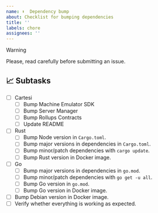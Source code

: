 ```yaml
---
name: ⬆️  Dependency bump
about: Checklist for bumping dependencies
title: ''
labels: chore
assignees: ''
---
```


> [!WARNING]
> Please, read carefully before submitting an issue.

## 📈 Subtasks

- [ ] Cartesi
    - [ ] Bump Machine Emulator SDK
    - [ ] Bump Server Manager
    - [ ] Bump Rollups Contracts
    - [ ] Update README
- [ ] Rust
    - [ ] Bump Node version in `Cargo.toml`.
    - [ ] Bump major versions in dependencies in `Cargo.toml`.
    - [ ] Bump minor/patch dependencies with `cargo update`.
    - [ ] Bump Rust version in Docker image.
- [ ] Go
    - [ ] Bump major versions in dependencies in `go.mod`.
    - [ ] Bump minor/patch dependencies with `go get -u all`.
    - [ ] Bump Go version in `go.mod`.
    - [ ] Bump Go version in Docker image.
- [ ] Bump Debian version in Docker image.
- [ ] Verify whether everything is working as expected.
